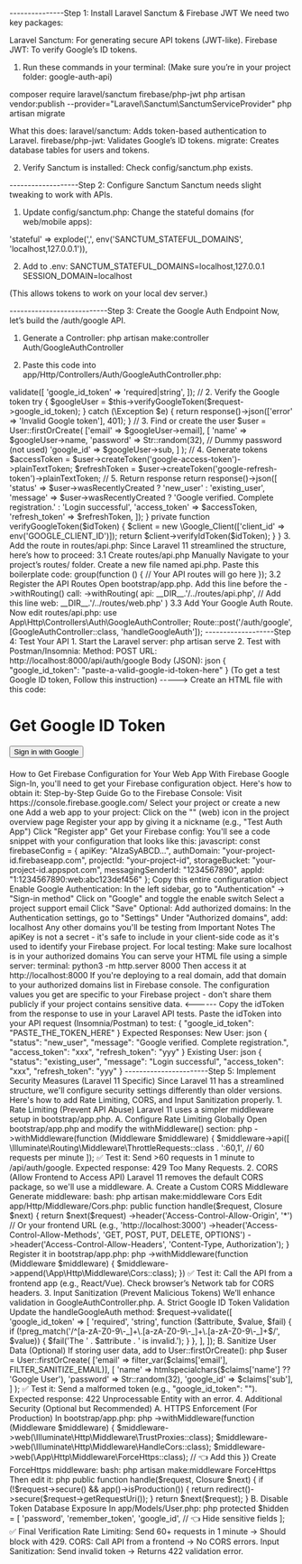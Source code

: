 ---------------Step 1: Install Laravel Sanctum & Firebase JWT
We need two key packages:

Laravel Sanctum: For generating secure API tokens (JWT-like).
Firebase JWT: To verify Google’s ID tokens.

1. Run these commands in your terminal:
(Make sure you’re in your project folder: google-auth-api)

composer require laravel/sanctum firebase/php-jwt
php artisan vendor:publish --provider="Laravel\Sanctum\SanctumServiceProvider"
php artisan migrate

What this does:
laravel/sanctum: Adds token-based authentication to Laravel.
firebase/php-jwt: Validates Google’s ID tokens.
migrate: Creates database tables for users and tokens.

2. Verify Sanctum is installed:
Check config/sanctum.php exists.

-------------------Step 2: Configure Sanctum
Sanctum needs slight tweaking to work with APIs.

1. Update config/sanctum.php:
Change the stateful domains (for web/mobile apps):

'stateful' => explode(',', env('SANCTUM_STATEFUL_DOMAINS', 'localhost,127.0.0.1')),

2. Add to .env:
SANCTUM_STATEFUL_DOMAINS=localhost,127.0.0.1
SESSION_DOMAIN=localhost

(This allows tokens to work on your local dev server.)

---------------------------Step 3: Create the Google Auth Endpoint
Now, let’s build the /auth/google API.

1. Generate a Controller:
php artisan make:controller Auth/GoogleAuthController

2. Paste this code into app/Http/Controllers/Auth/GoogleAuthController.php:
<?php

namespace App\Http\Controllers\Auth;

use App\Http\Controllers\Controller;
use Illuminate\Http\Request;
use App\Models\User;
use Firebase\JWT\JWT;
use Firebase\JWT\Key;
use Illuminate\Support\Str;

class GoogleAuthController extends Controller
{
    public function handleGoogleAuth(Request $request)
    {
        // 1. Validate the Google ID token exists
        $request->validate([
            'google_id_token' => 'required|string',
        ]);

        // 2. Verify the Google token
        try {
            $googleUser = $this->verifyGoogleToken($request->google_id_token);
        } catch (\Exception $e) {
            return response()->json(['error' => 'Invalid Google token'], 401);
        }

        // 3. Find or create the user
        $user = User::firstOrCreate(
            ['email' => $googleUser->email],
            [
                'name' => $googleUser->name,
                'password' => Str::random(32), // Dummy password (not used)
                'google_id' => $googleUser->sub,
            ]
        );

        // 4. Generate tokens
        $accessToken = $user->createToken('google-access-token')->plainTextToken;
        $refreshToken = $user->createToken('google-refresh-token')->plainTextToken;

        // 5. Return response
        return response()->json([
            'status' => $user->wasRecentlyCreated ? 'new_user' : 'existing_user',
            'message' => $user->wasRecentlyCreated 
                ? 'Google verified. Complete registration.' 
                : 'Login successful',
            'access_token' => $accessToken,
            'refresh_token' => $refreshToken,
        ]);
    }

    private function verifyGoogleToken($idToken)
    {
        $client = new \Google_Client(['client_id' => env('GOOGLE_CLIENT_ID')]);
        return $client->verifyIdToken($idToken);
    }
}
   
3. Add the route in routes/api.php:
Since Laravel 11 streamlined the structure, here’s how to proceed:

3.1 Create routes/api.php Manually
Navigate to your project’s routes/ folder. Create a new file named api.php. Paste this boilerplate code:

<?php

use Illuminate\Support\Facades\Route;

Route::prefix('api')->group(function () {
    // Your API routes will go here
});

3.2 Register the API Routes
Open bootstrap/app.php.

Add this line before the ->withRouting() call:

->withRouting(
    api: __DIR__.'/../routes/api.php', // Add this line
    web: __DIR__.'/../routes/web.php'
)

3.3 Add Your Google Auth Route. Now edit routes/api.php:

use App\Http\Controllers\Auth\GoogleAuthController;

Route::post('/auth/google', [GoogleAuthController::class, 'handleGoogleAuth']);

-------------------Step 4: Test Your API
1. Start the Laravel server:
php artisan serve
2. Test with Postman/Insomnia:
Method: POST
URL: http://localhost:8000/api/auth/google
Body (JSON):

json
{
  "google_id_token": "paste-a-valid-google-id-token-here"
}
(To get a test Google ID token, Follow this instruction)
----->
Create an HTML file with this code:
<!DOCTYPE html>
<html>
<head>
  <title>Firebase Google Sign-In</title>
  <script src="https://www.gstatic.com/firebasejs/10.7.1/firebase-app-compat.js"></script>
  <script src="https://www.gstatic.com/firebasejs/10.7.1/firebase-auth-compat.js"></script>
</head>
<body>
  <h1>Get Google ID Token</h1>
  <button id="signInButton">Sign in with Google</button>
  <div id="tokenInfo" style="margin-top: 20px; word-break: break-all;"></div>

  <script>
    // Your Firebase config
    const firebaseConfig = {
      apiKey: "YOUR_API_KEY",
      authDomain: "YOUR_PROJECT_ID.firebaseapp.com",
      projectId: "YOUR_PROJECT_ID",
      storageBucket: "YOUR_PROJECT_ID.appspot.com",
      messagingSenderId: "YOUR_SENDER_ID",
      appId: "YOUR_APP_ID"
    };

    // Initialize Firebase
    const app = firebase.initializeApp(firebaseConfig);
    const auth = firebase.auth();

    // Google Sign-In
    document.getElementById('signInButton').addEventListener('click', () => {
      const provider = new firebase.auth.GoogleAuthProvider();
      auth.signInWithPopup(provider)
        .then((result) => {
          // Get the ID token
          return result.user.getIdToken();
        })
        .then((idToken) => {
          console.log("ID Token:", idToken);
          
          // Display the token
          document.getElementById('tokenInfo').innerHTML = `
            <h3>ID Token:</h3>
            <textarea rows="10" cols="80">${idToken}</textarea>
            <h3>Decoded:</h3>
            <pre>${JSON.stringify(parseJwt(idToken), null, 2)}</pre>
          `;
        })
        .catch((error) => {
          console.error("Error:", error);
        });
    });

    function parseJwt(token) {
      const base64Url = token.split('.')[1];
      const base64 = base64Url.replace(/-/g, '+').replace(/_/g, '/');
      return JSON.parse(atob(base64));
    }
  </script>
</body>
</html>

How to Get Firebase Configuration for Your Web App
With Firebase Google Sign-In, you'll need to get your Firebase configuration object. Here's how to obtain it:

Step-by-Step Guide
Go to the Firebase Console:
Visit https://console.firebase.google.com/

Select your project or create a new one
Add a web app to your project:
Click on the "</>" (web) icon in the project overview page
Register your app by giving it a nickname (e.g., "Test Auth App")

Click "Register app"

Get your Firebase config:
You'll see a code snippet with your configuration that looks like this:

javascript:
const firebaseConfig = {
  apiKey: "AIzaSyABCD...",
  authDomain: "your-project-id.firebaseapp.com",
  projectId: "your-project-id",
  storageBucket: "your-project-id.appspot.com",
  messagingSenderId: "1234567890",
  appId: "1:1234567890:web:abc123def456"
};
Copy this entire configuration object

Enable Google Authentication:
In the left sidebar, go to "Authentication" → "Sign-in method"
Click on "Google" and toggle the enable switch
Select a project support email
Click "Save"

Optional: Add authorized domains:
In the Authentication settings, go to "Settings"
Under "Authorized domains", add:
localhost
Any other domains you'll be testing from

Important Notes
The apiKey is not a secret - it's safe to include in your client-side code as it's used to identify your Firebase project.

For local testing:
Make sure localhost is in your authorized domains
You can serve your HTML file using a simple server:

terminal:
python3 -m http.server 8000
Then access it at http://localhost:8000

If you're deploying to a real domain, add that domain to your authorized domains list in Firebase console.
The configuration values you get are specific to your Firebase project - don't share them publicly if your project contains sensitive data.
<------

Copy the idToken from the response to use in your Laravel API tests.
Paste the idToken into your API request (Insomnia/Postman) to test:

{
  "google_id_token": "PASTE_THE_TOKEN_HERE"
}


Expected Responses:
New User:

json
{
  "status": "new_user",
  "message": "Google verified. Complete registration.",
  "access_token": "xxx",
  "refresh_token": "yyy"
}
Existing User:

json
{
  "status": "existing_user",
  "message": "Login successful",
  "access_token": "xxx",
  "refresh_token": "yyy"
}

-----------------------Step 5: Implement Security Measures (Laravel 11 Specific)
Since Laravel 11 has a streamlined structure, we'll configure security settings differently than older versions. Here's how to add Rate Limiting, CORS, and Input Sanitization properly.

1. Rate Limiting (Prevent API Abuse)
Laravel 11 uses a simpler middleware setup in bootstrap/app.php.

A. Configure Rate Limiting Globally
Open bootstrap/app.php and modify the withMiddleware() section:

php
->withMiddleware(function (Middleware $middleware) {
    $middleware->api([
        \Illuminate\Routing\Middleware\ThrottleRequests::class . ':60,1', // 60 requests per minute
    ]);

✅ Test it:

Send >60 requests in 1 minute to /api/auth/google.
Expected response: 429 Too Many Requests.

2. CORS (Allow Frontend to Access API)
Laravel 11 removes the default CORS package, so we'll use a middleware.

A. Create a Custom CORS Middleware
Generate middleware:

bash:
php artisan make:middleware Cors

Edit app/Http/Middleware/Cors.php:
public function handle($request, Closure $next)
{
    return $next($request)
        ->header('Access-Control-Allow-Origin', '*') // Or your frontend URL (e.g., 'http://localhost:3000')
        ->header('Access-Control-Allow-Methods', 'GET, POST, PUT, DELETE, OPTIONS')
        ->header('Access-Control-Allow-Headers', 'Content-Type, Authorization');
}

Register it in bootstrap/app.php:
php
->withMiddleware(function (Middleware $middleware) {
    $middleware->append(\App\Http\Middleware\Cors::class);
})

✅ Test it:
Call the API from a frontend app (e.g., React/Vue).
Check browser’s Network tab for CORS headers.

3. Input Sanitization (Prevent Malicious Tokens)
We’ll enhance validation in GoogleAuthController.php.

A. Strict Google ID Token Validation
Update the handleGoogleAuth method:

$request->validate([
    'google_id_token' => [
        'required',
        'string',
        function ($attribute, $value, $fail) {
            if (!preg_match('/^[a-zA-Z0-9\-_]+\.[a-zA-Z0-9\-_]+\.[a-zA-Z0-9\-_]+$/', $value)) {
                $fail('The ' . $attribute . ' is invalid.');
            }
        },
    ],
]);

B. Sanitize User Data (Optional)
If storing user data, add to User::firstOrCreate():

php
$user = User::firstOrCreate(
    ['email' => filter_var($claims['email'], FILTER_SANITIZE_EMAIL)],
    [
        'name' => htmlspecialchars($claims['name'] ?? 'Google User'),
        'password' => Str::random(32),
        'google_id' => $claims['sub'],
    ]
);

✅ Test it:

Send a malformed token (e.g., "google_id_token": "<script>alert('xss')</script>").
Expected response: 422 Unprocessable Entity with an error.

4. Additional Security (Optional but Recommended)
A. HTTPS Enforcement (For Production)

In bootstrap/app.php:
php
->withMiddleware(function (Middleware $middleware) {
    $middleware->web(\Illuminate\Http\Middleware\TrustProxies::class);
    $middleware->web(\Illuminate\Http\Middleware\HandleCors::class);
    $middleware->web(\App\Http\Middleware\ForceHttps::class); // 👈 Add this
})
Create ForceHttps middleware:

bash:
php artisan make:middleware ForceHttps

Then edit it:

php
public function handle($request, Closure $next)
{
    if (!$request->secure() && app()->isProduction()) {
        return redirect()->secure($request->getRequestUri());
    }
    return $next($request);
}

B. Disable Token Database Exposure

In app/Models/User.php:
php
protected $hidden = [
    'password',
    'remember_token',
    'google_id', // 👈 Hide sensitive fields
];

✅ Final Verification
Rate Limiting:
Send 60+ requests in 1 minute → Should block with 429.
CORS:
Call API from a frontend → No CORS errors.
Input Sanitization:
Send invalid token → Returns 422 validation error.
